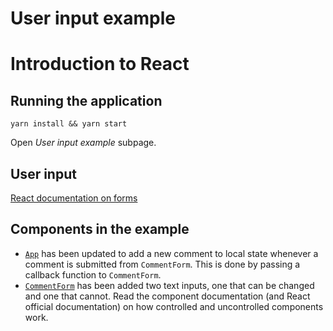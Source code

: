 # User input example

# Introduction to React

## Running the application

```
yarn install && yarn start
```

Open _User input example_ subpage.

## User input

[React documentation on forms][react-forms]

## Components in the example

- [`App`](https://github.com/urmastalimaa/interactive-frontend-development/tree/master/lecture_2/src/user_input_example/App.js)
  has been updated to add a new comment to local state whenever a comment is
  submitted from `CommentForm`. This is done by passing a callback function to
  `CommentForm`.
- [`CommentForm`](https://github.com/urmastalimaa/interactive-frontend-development/tree/master/lecture_2/src/user_input_example/CommentForm.js)
  has been added two text inputs, one that can be changed and one that cannot.
  Read the component documentation (and React official documentation) on how
  controlled and uncontrolled components work.

[react-forms]: https://reactjs.org/docs/forms.html
[mdn-this]: https://developer.mozilla.org/en-US/docs/Web/JavaScript/Reference/Operators/this
